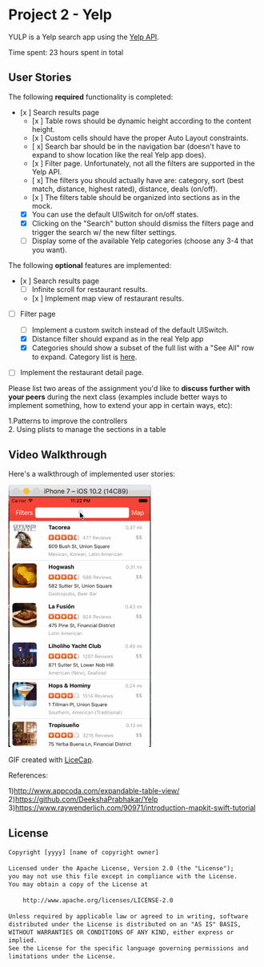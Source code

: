 # Project 2 - Yelp

YULP is a Yelp search app using the [Yelp API](http://www.yelp.com/developers/documentation/v2/search_api).

Time spent: 23 hours spent in total

## User Stories

The following **required** functionality is completed:

- [x ] Search results page
   - [x ] Table rows should be dynamic height according to the content height.
   - [x ] Custom cells should have the proper Auto Layout constraints.
   - [ x] Search bar should be in the navigation bar (doesn't have to expand to show location like the real Yelp app does).
    - [x ] Filter page. Unfortunately, not all the filters are supported in the Yelp API.
   - [ x] The filters you should actually have are: category, sort (best match, distance, highest rated), distance, deals (on/off).
   - [x ] The filters table should be organized into sections as in the mock.
   - [x] You can use the default UISwitch for on/off states.
   - [x] Clicking on the "Search" button should dismiss the filters page and trigger the search w/ the new filter settings.
   - [ ] Display some of the available Yelp categories (choose any 3-4 that you want).

The following **optional** features are implemented:

- [x ] Search results page
   - [ ] Infinite scroll for restaurant results.
   - [x ] Implement map view of restaurant results.
- [ ] Filter page
   - [ ] Implement a custom switch instead of the default UISwitch.
   - [x] Distance filter should expand as in the real Yelp app
   - [x] Categories should show a subset of the full list with a "See All" row to expand. Category list is [here](http://www.yelp.com/developers/documentation/category_list).
- [ ] Implement the restaurant detail page.



Please list two areas of the assignment you'd like to **discuss further with your peers** during the next class (examples include better ways to implement something, how to extend your app in certain ways, etc):

1.Patterns to improve the controllers <br>
2. Using plists to manage the sections in a table<br>

## Video Walkthrough

Here's a walkthrough of implemented user stories:

<img src='yelpV1.gif' title='Video Walkthrough' width='' alt='Video Walkthrough' />

GIF created with [LiceCap](http://www.cockos.com/licecap/).




References:

1)http://www.appcoda.com/expandable-table-view/
2)https://github.com/DeekshaPrabhakar/Yelp
3)https://www.raywenderlich.com/90971/introduction-mapkit-swift-tutorial

## License

    Copyright [yyyy] [name of copyright owner]

    Licensed under the Apache License, Version 2.0 (the "License");
    you may not use this file except in compliance with the License.
    You may obtain a copy of the License at

        http://www.apache.org/licenses/LICENSE-2.0

    Unless required by applicable law or agreed to in writing, software
    distributed under the License is distributed on an "AS IS" BASIS,
    WITHOUT WARRANTIES OR CONDITIONS OF ANY KIND, either express or implied.
    See the License for the specific language governing permissions and
    limitations under the License.
    
   
    

    
